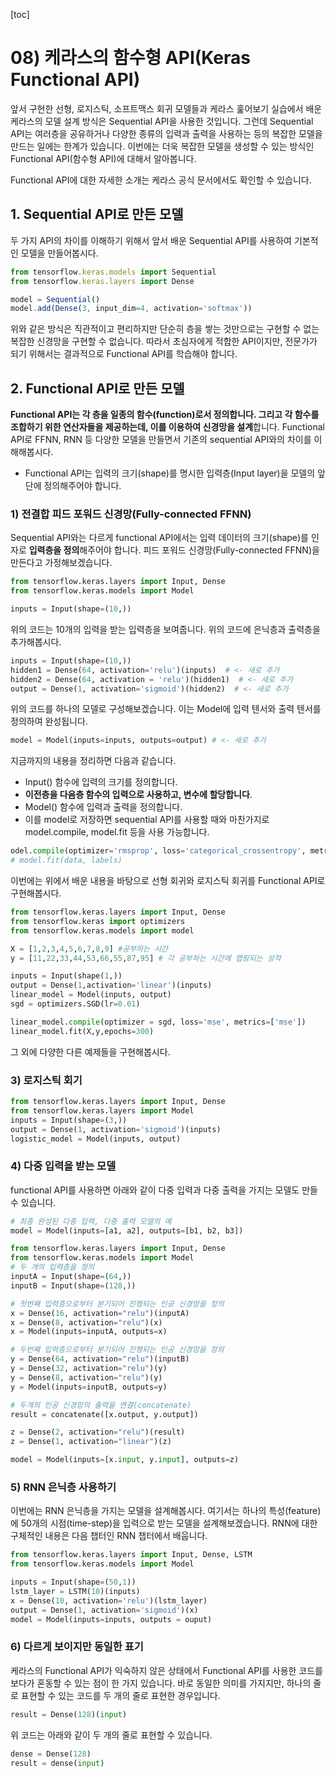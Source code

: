 [toc]

# 08) 케라스의 함수형 API(Keras Functional API)

앞서 구현한 선형, 로지스틱, 소프트맥스 회귀 모델들과 케라스 훑어보기 실습에서 배운 케라스의 모델 설계 방식은 Sequential API을 사용한 것입니다. 그런데 Sequential API는 여러층을 공유하거나 다양한 종류의 입력과 출력을 사용하는 등의 복잡한 모델을 만드는 일에는 한계가 있습니다. 이번에는 더욱 복잡한 모델을 생성할 수 있는 방식인 Functional API(함수형 API)에 대해서 알아봅니다.

Functional API에 대한 자세한 소개는 케라스 공식 문서에서도 확인할 수 있습니다.

## **1. Sequential API로 만든 모델**

두 가지 API의 차이를 이해하기 위해서 앞서 배운 Sequential API를 사용하여 기본적인 모델을 만들어봅시다.

```javascript
from tensorflow.keras.models import Sequential
from tensorflow.keras.layers import Dense

model = Sequential()
model.add(Dense(3, input_dim=4, activation='softmax'))
```

위와 같은 방식은 직관적이고 편리하지만 단순히 층을 쌓는 것만으로는 구현할 수 없는 복잡한 신경망을 구현할 수 없습니다. 따라서 초심자에게 적합한 API이지만, 전문가가 되기 위해서는 결과적으로 Functional API를 학습해야 합니다.



## **2. Functional API로 만든 모델**

**Functional API는 각 층을 일종의 함수(function)로서 정의합니다. 그리고 각 함수를 조합하기 위한 연산자들을 제공하는데, 이를 이용하여 신경망을 설계**합니다. Functional API로 FFNN, RNN 등 다양한 모델을 만들면서 기존의 sequential API와의 차이를 이해해봅시다.

- Functional API는 입력의 크기(shape)를 명시한 입력층(Input layer)을 모델의 앞단에 정의해주어야 합니다.

### **1) 전결합 피드 포워드 신경망(Fully-connected FFNN)**

Sequential API와는 다르게 functional API에서는 입력 데이터의 크기(shape)를 인자로 **입력층을 정의**해주어야 합니다. 피드 포워드 신경망(Fully-connected FFNN)을 만든다고 가정해보겠습니다.

``` python
from tensorflow.keras.layers import Input, Dense
from tensorflow.keras.models import Model
```

```python
inputs = Input(shape=(10,))
```

위의 코드는 10개의 입력을 받는 입력층을 보여줍니다. 위의 코드에 은닉층과 출력층을 추가해봅시다.

```python
inputs = Input(shape=(10,))
hidden1 = Dense(64, activation='relu')(inputs)  # <- 새로 추가
hidden2 = Dense(64, activation = 'relu')(hidden1)  # <- 새로 추가
output = Dense(1, activation='sigmoid')(hidden2)  # <- 새로 추가
```

위의 코드를 하나의 모델로 구성해보겠습니다. 이는 Model에 입력 텐서와 출력 텐서를 정의하여 완성됩니다.

```python
model = Model(inputs=inputs, outputs=output) # <- 새로 추가
```

지금까지의 내용을 정리하면 다음과 같습니다.

- Input() 함수에 입력의 크기를 정의합니다.
- **이전층을 다음층 함수의 입력으로 사용하고, 변수에 할당합니다**.
- Model() 함수에 입력과 출력을 정의합니다.
- 이를 model로 저장하면 sequential API를 사용할 때와 마찬가지로 model.compile, model.fit 등을 사용 가능합니다.

```python
odel.compile(optimizer='rmsprop', loss='categorical_crossentropy', metrics=['accuracy'])
# model.fit(data, labels)
```



이번에는 위에서 배운 내용을 바탕으로 선형 회귀와 로지스틱 회귀를 Functional API로 구현해봅시다.

```python
from tensorflow.keras.layers import Input, Dense
from tensorflow.keras import optimizers
from tensorflow.keras.models import model

X = [1,2,3,4,5,6,7,8,9] #공부하는 시간
y = [11,22,33,44,53,66,55,87,95] # 각 공부하는 시간에 맵핑되는 성적

inputs = Input(shape(1,))
output = Dense(1,activation='linear')(inputs)
linear_model = Model(inputs, output)
sgd = optimizers.SGD(lr=0.01)

linear_model.compile(optimizer = sgd, loss='mse', metrics=['mse'])
linear_model.fit(X,y,epochs=300)


```

그 외에 다양한 다른 예제들을 구현해봅시다.

### 3) 로지스틱 회기

```python
from tensorflow.keras.layers import Input, Dense
from tensorflow.keras.layers import Model
inputs = Input(shape=(3,))
output = Dense(1, activation='sigmoid')(inputs)
logistic_model = Model(inputs, output)
```



### 4) 다중 입력을 받는 모델

functional API를 사용하면 아래와 같이 다중 입력과 다중 출력을 가지는 모델도 만들 수 있습니다.

```python
# 최종 완성된 다중 입력, 다중 출력 모델의 예
model = Model(inputs=[a1, a2], outputs=[b1, b2, b3])
```



```python
from tensorflow.keras.layers import Input, Dense
from tensorflow.keras.models import Model
# 두 개의 입력층을 정의
inputA = Input(shape=(64,))
inputB = Input(shape=(128,))

# 첫번째 입력층으로부터 분기되어 진행되는 인공 신경망을 정의
x = Dense(16, activation="relu")(inputA)
x = Dense(8, activation="relu")(x)
x = Model(inputs=inputA, outputs=x)

# 두번째 입력층으로부터 분기되어 진행되는 인공 신경망을 정의
y = Dense(64, activation="relu")(inputB)
y = Dense(32, activation="relu")(y)
y = Dense(8, activation="relu")(y)
y = Model(inputs=inputB, outputs=y)

# 두개의 인공 신경망의 출력을 연결(concatenate)
result = concatenate([x.output, y.output])

z = Dense(2, activation="relu")(result)
z = Dense(1, activation="linear")(z)

model = Model(inputs=[x.input, y.input], outputs=z)
```



### 5) RNN 은닉층 사용하기

이번에는 RNN 은닉층을 가지는 모델을 설계해봅시다. 여기서는 하나의 특성(feature)에 50개의 시점(time-step)을 입력으로 받는 모델을 설계해보겠습니다. RNN에 대한 구체적인 내용은 다음 챕터인 RNN 챕터에서 배웁니다.

```python
from tensorflow.keras.layers import Input, Dense, LSTM
from tensorflow.keras.models import Model

inputs = Input(shape=(50,1))
lstm_layer = LSTM(10)(inputs)
x = Dense(10, activation='relu')(lstm_layer)
output = Dense(1, activation='sigmoid')(x)
model = Model(inputs=inputs, outputs = ouput)

```

### **6) 다르게 보이지만 동일한 표기**

케라스의 Functional API가 익숙하지 않은 상태에서 Functional API를 사용한 코드를 보다가 혼동할 수 있는 점이 한 가지 있습니다. 바로 동일한 의미를 가지지만, 하나의 줄로 표현할 수 있는 코드를 두 개의 줄로 표현한 경우입니다.

```python
result = Dense(128)(input)
```

위 코드는 아래와 같이 두 개의 줄로 표현할 수 있습니다.

```python
dense = Dense(128)
result = dense(input)
```